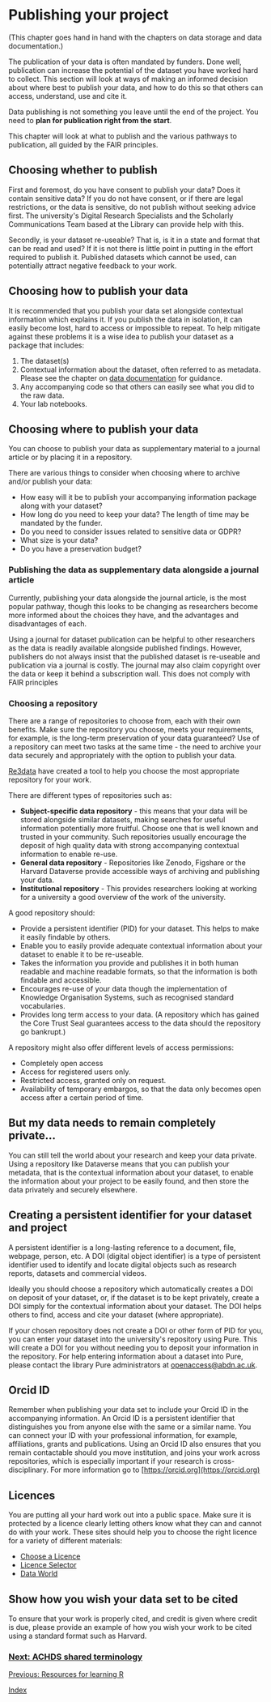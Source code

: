 # Publishing your project
(This chapter goes hand in hand with the chapters on data storage and data documentation.)

The publication of your data is often mandated by funders.  Done well, publication can increase the potential of the dataset you have worked hard to collect. This section will look at ways of making an informed decision about where best to publish your data, and how to do this so that others can access, understand, use and cite it.  

Data publishing is not something you leave until the end of the project.  You need to **plan for publication right from the start**.

This chapter will look at what to publish and the various pathways to publication, all guided by the FAIR principles.

## Choosing whether to publish
First and foremost, do you have consent to publish your data?  Does it contain sensitive data?  If you do not have consent, or if there are legal restrictions, or the data is sensitive, do not publish without seeking advice first.  The university's Digital Research Specialists and the Scholarly Communications Team based at the Library can provide help with this.

Secondly, is your dataset re-useable?  That is, is it in a state and format that can be read and used?  If it is not there is little point in putting in the effort required to publish it.  Published datasets which cannot be used, can potentially attract negative feedback to your work.

## Choosing how to publish your data
It is recommended that you publish your data set alongside contextual information which explains it.  If you publish the data in isolation, it can easily become lost, hard to access or impossible to repeat.  To help mitigate against these problems it is a wise idea to publish your dataset as a package that includes:
1. The dataset(s)
2. Contextual information about the dataset, often referred to as metadata.  Please see the chapter on [data documentation](data-documentation.md) for guidance.
3. Any accompanying code so that others can easily see what you did to the raw data.
4. Your lab notebooks.

## Choosing where to publish your data
You can choose to publish your data as supplementary material to a journal article or by placing it in a repository.  

There are various things to consider when choosing where to archive and/or publish your data:
* How easy will it be to publish your accompanying information package along with your dataset?
* How long do you need to keep your data?  The length of time may be mandated by the funder.
* Do you need to consider issues related to sensitive data or GDPR?
* What size is your data?
* Do you have a preservation budget?

### Publishing the data as supplementary data alongside a journal article
Currently, publishing your data alongside the journal article, is the most popular pathway, though this looks to be changing as researchers become more informed about the choices they have, and the advantages and disadvantages of each.

Using a journal for dataset publication can be helpful to other researchers as the data is readily available alongside published findings.  However, publishers do not always insist that the published dataset is re-useable and publication via a journal is costly. The journal may also claim copyright over the data or keep it behind a subscription wall. This does not comply with FAIR principles

### Choosing a repository
There are a range of repositories to choose from, each with their own benefits.  Make sure the repository you choose, meets your requirements, for example, is the long-term preservation of your data guaranteed?  Use of a repository can meet two tasks at the same time - the need to archive your data securely and appropriately with the option to publish your data.

[Re3data](https://www.re3data.org) have created a tool to help you choose the most appropriate repository for your work.

There are different types of repositories such as:
* **Subject-specific data repository** - this means that your data will be stored alongside similar datasets, making searches for useful information potentially more fruitful.  Choose one that is well known and trusted in your community.  Such repositories usually encourage the deposit of high quality data with strong accompanying contextual information to enable re-use.
* **General data repository** - Repositories like Zenodo, Figshare or the Harvard Dataverse provide accessible ways of archiving and publishing your data.
* **Institutional repository** - This provides researchers looking at working for a university a good overview of the work of the university.

A good repository should:
* Provide a persistent identifier (PID) for your dataset. This helps to make it easily findable by others.
* Enable you to easily provide adequate contextual information about your dataset to enable it to be re-useable.
* Takes the information you provide and publishes it in both human readable and machine readable formats, so that the information is both findable and accessible.
* Encourages re-use of your data though the implementation of Knowledge Organisation Systems, such as recognised standard vocabularies.
* Provides long term access to your data.  (A repository which has gained the Core Trust Seal guarantees access to the data should the repository go bankrupt.)

A repository might also offer different levels of access permissions:
* Completely open access
* Access for registered users only.
* Restricted access, granted only on request.
* Availability of temporary embargos, so that the data only becomes open access after a certain period of time.

## But my data needs to remain completely private...
You can still tell the world about your research and keep your data private.  Using a repository like Dataverse means that you can publish your metadata, that is the contextual information about your dataset, to enable the information about your project to be easily found, and then store the data privately and securely elsewhere.

## Creating a persistent identifier for your dataset and project
A persistent identifier is a long-lasting reference to a document, file, webpage, person, etc. A DOI (digital object identifier) is a type of persistent identifier used to identify and locate digital objects such as research reports, datasets and commercial videos.  

Ideally you should choose a repository which automatically creates a DOI on deposit of your dataset, or, if the dataset is to be kept privately, create a DOI simply for the contextual information about your dataset.  The DOI helps others to find, access and cite your dataset (where appropriate).

If your chosen repository does not create a DOI or other form of PID for you, you can enter your dataset into the university's repository using Pure. This will create a DOI for you without needing you to deposit your information in the repository. For help entering information about a dataset into Pure, please contact the library Pure administrators at openaccess@abdn.ac.uk.

## Orcid ID
Remember when publishing your data set to include your Orcid ID in the accompanying information.  An Orcid ID is a persistent identifier that distinguishes you from anyone else with the same or a similar name.  You can connect your ID with your professional information, for example, affiliations, grants and publications. Using an Orcid ID also ensures that you remain contactable should you move institution, and joins your work across repositories, which is especially important if your research is cross-disciplinary.  For more information go to [https://orcid.org](https://orcid.org)

## Licences
You are putting all your hard work out into a public space.  Make sure it is protected by a licence clearly letting others know what they can and cannot do with your work.  These sites should help you to choose the right licence for a variety of different materials:
* [Choose a Licence](https://choosealicense.com/)
* [Licence Selector](https://ufal.github.io/public-license-selector/)
* [Data World](https://help.data.world/hc/en-us/articles/115006114287-Common-license-types-for-datasets)

## Show how you wish your data set to be cited
To ensure that your work is properly cited, and credit is given where credit is due, please provide an example of how you wish your work to be cited using a standard format such as Harvard.

### [Next: ACHDS shared terminology](terminology.md)
[Previous: Resources for learning R](learn-R.md)

[Index](index.md)
